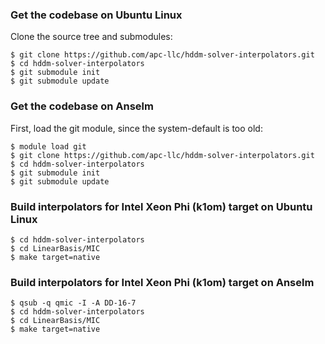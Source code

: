 ### Get the codebase on Ubuntu Linux

Clone the source tree and submodules:

```
$ git clone https://github.com/apc-llc/hddm-solver-interpolators.git
$ cd hddm-solver-interpolators
$ git submodule init
$ git submodule update
```

### Get the codebase on Anselm

First, load the git module, since the system-default is too old:

```
$ module load git
$ git clone https://github.com/apc-llc/hddm-solver-interpolators.git
$ cd hddm-solver-interpolators
$ git submodule init
$ git submodule update
```

### Build interpolators for Intel Xeon Phi (k1om) target on Ubuntu Linux

```
$ cd hddm-solver-interpolators
$ cd LinearBasis/MIC
$ make target=native
```

### Build interpolators for Intel Xeon Phi (k1om) target on Anselm

```
$ qsub -q qmic -I -A DD-16-7
$ cd hddm-solver-interpolators
$ cd LinearBasis/MIC
$ make target=native
```

